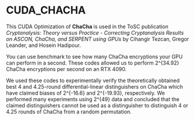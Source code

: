 # CUDA_CHACHA

This CUDA Optimization of **ChaCha** is used in the ToSC publication _Cryptanalysis: Theory versus Practice - Correcting Cryptanalysis Results on ASCON, ChaCha, and SERPENT using GPUs_ by Cihangir Tezcan, Gregor Leander, and Hosein Hadipour.

You can use benchmark to see how many ChaCha encryptions your GPU can perform in a second. These codes allowed us to perform 2^{34.92} ChaCha encryptions per second on an RTX 4090. 

We used these codes to experimentally verify the theoretically obtained best 4 and 4.25-round differential-linear distinguishers on ChaCha which have claimed biases of 2^{-16.6} and 2^{-19.93}, respectively. We performed many experiments using 2^{49} data and concluded that the claimed distinguishers cannot be used as a distinguisher to distinguish 4 or 4.25 rounds of ChaCha from a random permutation.
